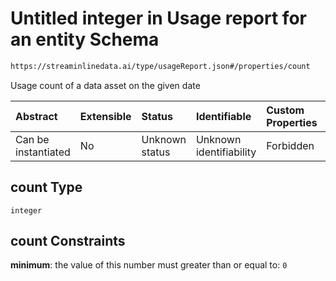 # Untitled integer in Usage report for an entity Schema

```txt
https://streaminlinedata.ai/type/usageReport.json#/properties/count
```

Usage count of a data asset on the given date

| Abstract            | Extensible | Status         | Identifiable            | Custom Properties | Additional Properties | Access Restrictions | Defined In                                                                      |
| :------------------ | :--------- | :------------- | :---------------------- | :---------------- | :-------------------- | :------------------ | :------------------------------------------------------------------------------ |
| Can be instantiated | No         | Unknown status | Unknown identifiability | Forbidden         | Allowed               | none                | [usageReport.json*](../out/schema/type/usageReport.json "open original schema") |

## count Type

`integer`

## count Constraints

**minimum**: the value of this number must greater than or equal to: `0`

